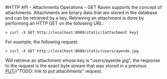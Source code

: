 #HTTP API - Attachments Operations - GET
Raven supports the concept of attachments. Attachments are binary data that are stored in the database and can be retrieved by a key.
Retrieving an attachment is done by performing an HTTP GET on the following URL:

    > curl -X GET http://localhost:8080/static/{attachment key}

For example, the following request:

    > curl -X GET http://localhost:8080/static/users/ayende.jpg

Will retrieve an attachment whose key is "users/ayende.jpg", the response to the request is the exact byte stream that was stored in a previous [PUT]()//"TODO: link to put attachments" request.